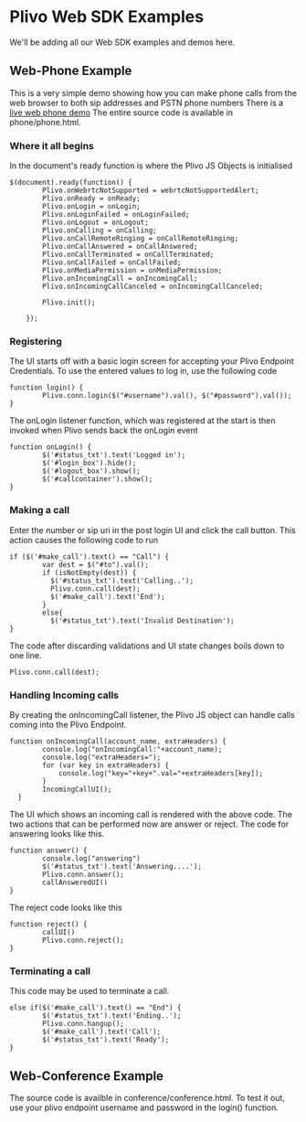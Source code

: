 Plivo Web SDK Examples
======================

We'll be adding all our Web SDK examples and demos here. 

Web-Phone Example
-----------------

This is a very simple demo showing how you can make phone calls from the web browser to both sip addresses and PSTN phone numbers
There is a [live web phone demo](http://s3.amazonaws.com/plivowebrtc/phone.html) The entire source code is available in phone/phone.html.

### Where it all begins
In the document's ready function is where the Plivo JS Objects is initialised

    $(document).ready(function() {
            Plivo.onWebrtcNotSupported = webrtcNotSupportedAlert;
            Plivo.onReady = onReady;
            Plivo.onLogin = onLogin;
            Plivo.onLoginFailed = onLoginFailed;
            Plivo.onLogout = onLogout;
            Plivo.onCalling = onCalling;
            Plivo.onCallRemoteRinging = onCallRemoteRinging;
            Plivo.onCallAnswered = onCallAnswered;
            Plivo.onCallTerminated = onCallTerminated;
            Plivo.onCallFailed = onCallFailed;
            Plivo.onMediaPermission = onMediaPermission;
            Plivo.onIncomingCall = onIncomingCall;
            Plivo.onIncomingCallCanceled = onIncomingCallCanceled;
            
            Plivo.init();

        });

### Registering
The UI starts off with a basic login screen for accepting your Plivo Endpoint Credentials. To use the entered values to log in, use the following code

    function login() {
            Plivo.conn.login($("#username").val(), $("#password").val());
    }

The onLogin listener function, which was registered at the start is then invoked when Plivo sends back the onLogin event

    function onLogin() {
            $('#status_txt').text('Logged in');
            $('#login_box').hide();
            $('#logout_box').show();
            $('#callcontainer').show();
    }

### Making a call
Enter the number or sip uri in the post login UI and click the call button. This action causes the following code to run

    if ($('#make_call').text() == "Call") {
            var dest = $("#to").val();
            if (isNotEmpty(dest)) {
              $('#status_txt').text('Calling..');
              Plivo.conn.call(dest);
              $('#make_call').text('End');
            }
            else{
              $('#status_txt').text('Invalid Destination');
    }    
The code after discarding validations and UI state changes boils down to one line.

    Plivo.conn.call(dest);

### Handling Incoming calls
By creating the onIncomingCall listener, the Plivo JS object can handle calls coming into the Plivo Endpoint. 

    function onIncomingCall(account_name, extraHeaders) {
            console.log("onIncomingCall:"+account_name);
            console.log("extraHeaders=");
            for (var key in extraHeaders) {
                console.log("key="+key+".val="+extraHeaders[key]);
            }
            IncomingCallUI();
      }

The UI which shows an incoming call is rendered with the above code. The two actions that can be performed now are answer or reject. The code for answering looks like this.

    function answer() {
            console.log("answering")
            $('#status_txt').text('Answering....');
            Plivo.conn.answer();
            callAnsweredUI()
    }

The reject code looks like this

    function reject() {
            callUI()
            Plivo.conn.reject();
    }

### Terminating a call
This code may be used to terminate a call. 

    else if($('#make_call').text() == "End") {
            $('#status_txt').text('Ending..');
            Plivo.conn.hangup();
            $('#make_call').text('Call');
            $('#status_txt').text('Ready');
    }

Web-Conference Example
----------------------

The source code is availble in conference/conference.html. To test it out, use your plivo endpoint username and password in the login() function. 
